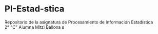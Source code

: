 # PI-Estad-stica
Repositorio de la asignatura de Procesamiento de Información Estadística 2° "C" Alumna Mitzi Ballona s
